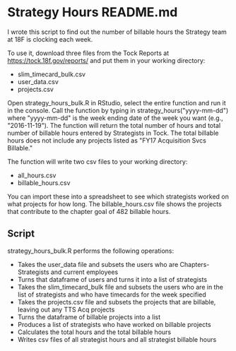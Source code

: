 # Strategy Hours README.md
I wrote this script to find out the number of billable hours the Strategy team at 18F is clocking each week. 

To use it, download three files from the Tock Reports at https://tock.18f.gov/reports/ and put them in your working directory: 
- slim_timecard_bulk.csv
- user_data.csv
- projects.csv

Open strategy_hours_bulk.R in RStudio, select the entire function and run it in the console. Call the function by typing in strategy_hours("yyyy-mm-dd") where "yyyy-mm-dd" is the week ending date of the week you want (e.g., "2016-11-19"). The function will return the total number of hours and total number of billable hours entered by Strategists in Tock. The total billable hours does not include any projects listed as "FY17 Acquisition Svcs Billable." 

The function will write two csv files to your working directory:   
- all_hours.csv
- billable_hours.csv

You can import these into a spreadsheet to see which strategists worked on what projects for how long. The billable_hours.csv file shows the projects that contribute to the chapter goal of 482 billable hours.  

## Script
strategy_hours_bulk.R performs the following operations:
- Takes the user_data file and subsets the users who are Chapters-Strategists and current employees
- Turns that dataframe of users and turns it into a list of strategists
- Takes the slim_timecard_bulk file and subsets the users who are in the list of strategists and who have timecards for the week specified
- Takes the projects.csv file and subsets the projects that are billable, leaving out any TTS Acq projects
- Turns the dataframe of billable projects into a list 
- Produces a list of strategists who have worked on billable projects
- Calculates the total hours and the total billable hours
- Writes csv files of all strategist hours and all strategist billable hours
